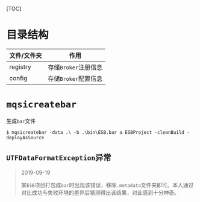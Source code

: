 [TOC]

# 目录结构

| 文件/文件夹 | 作用         |
| ----------- | ------------ |
| registry    | 存储`Broker`注册信息 |
| config    | 存储`Broker`配置信息 |


# `mqsicreatebar`

生成`bar`文件

```shell
$ mqsicreatebar -data .\ -b .\bin\ESB.bar a ESBProject -cleanBuild -deployAsSource
```

## `UTFDataFormatException`异常

> 2019-09-19
>
> 某`ESB`项目打包成`bar`时出现该错误，移除`.metadata`文件夹即可。本人通过对比成功与失败环境的差异后猜测得出该结果，对此感到十分神奇。